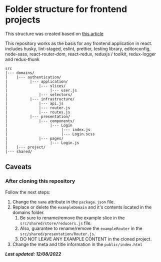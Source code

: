 # Folder structure for frontend projects

This structure was created based on [this article](https://dev.to/kpiteng/react-clean-architecture-114f)

This repository works as the basis for any frontend application in react. includes husky, lint-staged, eslint, prettier, testing library, editorconfig, node-sass, react-router-dom, react-redux, reduxjs / toolkit, redux-logger and redux-thunk

```
src
|--- domains/
|    |--- authentication/
|          |--- application/
|              |--- slices/
|                   |--- user.js
|              |--- selectors/
|          |--- infrastructure/
|              |--- api.js
|              |--- router.js
|              |--- routes.js
|          |--- presentation/
|              |--- components/
|                   |--- Login
|                        |--- index.js
|                        |--- Login.scss
|              |--- pages/
|                   |--- Login.js
|    |--- project/
|--- shared/
```

## Caveats

### After cloning this repository
Follow the next steps:
1. Change the `name` attribute in the `package.json` file.
2. Replace or delete the `exampleDomain` and it's contents located in the domains folder.
   1. Be sure to rename/remove the example slice in the `src/shared/store/reducers.js` file.
   2. Also, guarantee to rename/remove the `exampleRouter` in the `src/shared/presentation/Router.js`.
   3. DO NOT LEAVE ANY EXAMPLE CONTENT in the cloned project.
3. Change the meta and title information in the `public/index.html`

***Last updated: 12/08/2022***
